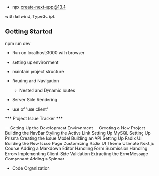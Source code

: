 - npx create-next-app@13.4

with tailwind, TypeScript.

## Getting Started

npm run dev

- Run on localhost:3000 with browser

- setting up environment
- maintain project structure
- Routing and Navigation
  - Nested and Dynamic routes
- Server Side Rendering
- use of 'use client'


*** Project Issue Tracker ***

 -- Setting Up the Development Environment 
 -- Creating a New Project
Building the NavBar 
Styling the Active Link 
Setting Up MySQL 
Setting Up Prisma 
Creating the Issue Model 
Building an API
Setting Up Radix UI
Building the New Issue Page
Customizing Radix UI Theme
Ultimate Next.js Course
Adding a Markdown Editor
Handling Form Submission
Handling Errors
Implementing Client-Side Validation 
Extracting the ErrorMessage Component 
Adding a Spinner
 - Code Organization
